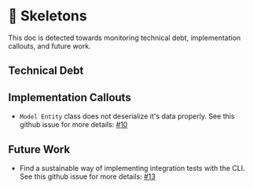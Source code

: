 # 🦴 Skeletons

This doc is detected towards monitoring technical debt, implementation callouts,
and future work.

## Technical Debt

## Implementation Callouts

* `Model Entity` class does not deserialize it's data properly. See this github
issue for more details: [#10](https://github.com/cdklabs/awscdk-change-analyzer/issues/10)

## Future Work

* Find a sustainable way of implementing integration tests with the CLI. See this
github issue for more details: [#13](https://github.com/cdklabs/awscdk-change-analyzer/issues/13)

